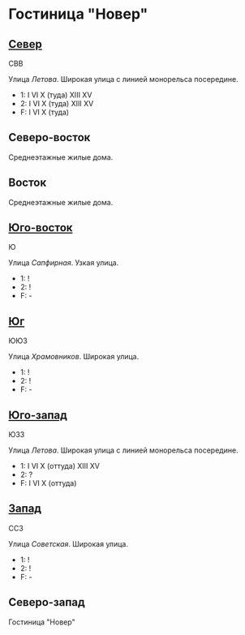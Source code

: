# Гостиница "Новер"

## [Север](./590070.md)

СВВ

Улица *Летова*.
Широкая улица с линией монорельса посередине.

* 1:    I   VI  X (туда)    XIII    XV
* 2:    I   VI  X (туда)    XIII    XV
* F:    I   VI  X (туда)

## Северо-восток

Среднеэтажные жилые дома.

## Восток

Среднеэтажные жилые дома.

## [Юго-восток](./595085.md)

Ю

Улица *Сапфирная*.
Узкая улица.

* 1:    !
* 2:    !
* F:    -

## [Юг](./590085.md)

ЮЮЗ

Улица *Храмовников*.
Широкая улица.

* 1:    !
* 2:    !
* F:    -

## [Юго-запад](./585085.md)

ЮЗЗ

Улица *Летова*.
Широкая улица с линией монорельса посередине.

* 1:    I   VI  X (оттуда)  XIII    XV
* 2:    ?
* F:    I   VI  X (оттуда)

## [Запад](./585080.md)

ССЗ

Улица *Советская*.
Широкая улица.

* 1:    !
* 2:    !
* F:    -

## Северо-запад

Гостиница "Новер"
